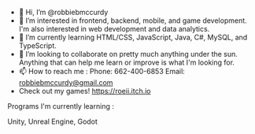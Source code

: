 - 👋 Hi, I’m @robbiebmccurdy
- 👀 I’m interested in frontend, backend, mobile, and game development. I'm also interested in web development and data analytics. 
- 🌱 I’m currently learning HTML/CSS, JavaScript, Java, C#, MySQL, and TypeScript.
- 💞️ I’m looking to collaborate on pretty much anything under the sun. Anything that can help me learn or improve is what I'm looking for.
- 📫 How to reach me : Phone: 662-400-6853 Email: robbiebmccurdy@gmail.com
- Check out my games! https://roeii.itch.io

Programs I'm currently learning : 

Unity, Unreal Engine, Godot

<!---
robbiebmccurdy/robbiebmccurdy is a ✨ special ✨ repository because its `README.md` (this file) appears on your GitHub profile.
You can click the Preview link to take a look at your changes.
--->
